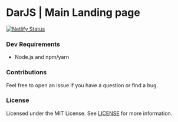 # DarJS | Main Landing page 

[![Netlify Status](https://api.netlify.com/api/v1/badges/4a7a8c50-e255-43cc-9d61-d5392c788dd6/deploy-status)](https://app.netlify.com/sites/dardotjs/deploys)

### Dev Requirements

- Node.js and npm/yarn

### Contributions

Feel free to open an issue if you have a question or find a bug.

### License

Licensed under the MIT License. See [LICENSE](LICENSE) for more information.
